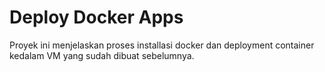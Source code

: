 # Deploy Docker Apps

Proyek ini menjelaskan proses installasi docker dan deployment container kedalam VM yang sudah dibuat sebelumnya.

